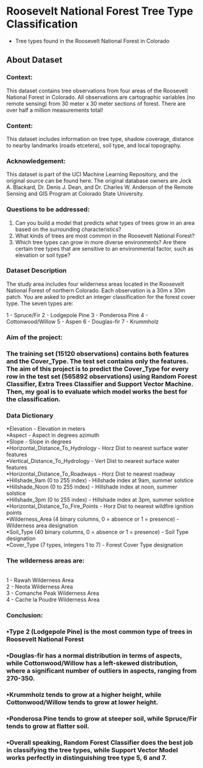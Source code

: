 # Roosevelt National Forest Tree Type Classification
- Tree types found in the Roosevelt National Forest in Colorado

## About Dataset
### Context:
This dataset contains tree observations from four areas of the Roosevelt National Forest in Colorado. All observations are cartographic variables (no remote sensing) from 30 meter x 30 meter sections of forest. There are over half a million measurements total!

### Content:
This dataset includes information on tree type, shadow coverage, distance to nearby landmarks (roads etcetera), soil type, and local topography.

### Acknowledgement:
This dataset is part of the UCI Machine Learning Repository, and the original source can be found here. The original database owners are Jock A. Blackard, Dr. Denis J. Dean, and Dr. Charles W. Anderson of the Remote Sensing and GIS Program at Colorado State University.

### Questions to be addressed:

1. Can you build a model that predicts what types of trees grow in an area based on the surrounding characteristics?
2. What kinds of trees are most common in the Roosevelt National Forest?
3. Which tree types can grow in more diverse environments? Are there certain tree types that are sensitive to an environmental factor, such as elevation or soil type?

### Dataset Description
The study area includes four wilderness areas located in the Roosevelt National Forest of northern Colorado. Each observation is a 30m x 30m patch. You are asked to predict an integer classification for the forest cover type. The seven types are:

1 - Spruce/Fir
2 - Lodgepole Pine
3 - Ponderosa Pine
4 - Cottonwood/Willow
5 - Aspen
6 - Douglas-fir
7 - Krummholz

### Aim of the project:
### The training set (15120 observations) contains both features and the Cover_Type. The test set contains only the features. The aim of this project is to predict the Cover_Type for every row in the test set (565892 observations) using Random Forest Classifier, Extra Trees Classifier and Support Vector Machine. Then, my goal is to evaluate which model works the best for the classification.

### Data Dictionary
•Elevation - Elevation in meters
</br>
•Aspect - Aspect in degrees azimuth
</br>
•Slope - Slope in degrees
</br>
•Horizontal_Distance_To_Hydrology - Horz Dist to nearest surface water features
</br>
•Vertical_Distance_To_Hydrology - Vert Dist to nearest surface water features
</br>
•Horizontal_Distance_To_Roadways - Horz Dist to nearest roadway
</br>
•Hillshade_9am (0 to 255 index) - Hillshade index at 9am, summer solstice
</br>
•Hillshade_Noon (0 to 255 index) - Hillshade index at noon, summer solstice
</br>
•Hillshade_3pm (0 to 255 index) - Hillshade index at 3pm, summer solstice
</br>
•Horizontal_Distance_To_Fire_Points - Horz Dist to nearest wildfire ignition points
</br>
•Wilderness_Area (4 binary columns, 0 = absence or 1 = presence) - Wilderness area designation
</br>
•Soil_Type (40 binary columns, 0 = absence or 1 = presence) - Soil Type designation
</br>
•Cover_Type (7 types, integers 1 to 7) - Forest Cover Type designation

### The wilderness areas are:
</br>
1 - Rawah Wilderness Area
</br>
2 - Neota Wilderness Area
</br>
3 - Comanche Peak Wilderness Area
</br>
4 - Cache la Poudre Wilderness Area


### Conclusion:
### •Type 2 (Lodgepole Pine) is the most common type of trees in Roosevelt National Forest

### •Douglas-fir has a normal distribution in terms of aspects, while Cottonwood/Willow has a left-skewed distribution, where a significant number of outliers in aspects, ranging from 270-350. 

### •Krummholz tends to grow at a higher height, while Cottonwood/Willow tends to grow at lower height.

### •Ponderosa Pine tends to grow at steeper soil, while Spruce/Fir tends to grow at flatter soil.

### •Overall speaking, Random Forest Classifier does the best job in classifying the tree types, while Support Vector Model works perfectly in distinguishing tree type 5, 6 and 7.
